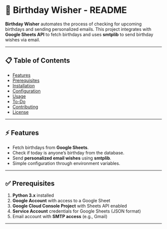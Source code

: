 # 🎉 Birthday Wisher - README

**Birthday Wisher** automates the process of checking for upcoming birthdays and sending personalized emails. This project integrates with **Google Sheets API** to fetch birthdays and uses **smtplib** to send birthday wishes via email.

---

## 📋 Table of Contents  
- [Features](#features)  
- [Prerequisites](#prerequisites)  
- [Installation](#installation)  
- [Configuration](#configuration)  
- [Usage](#usage)  
- [To-Do](#to-do)  
- [Contributing](#contributing)  
- [License](#license)

---

## ⚡ Features  
- Fetch birthdays from **Google Sheets**.  
- Check if today is anyone’s birthday from the database.  
- Send **personalized email wishes** using **smtplib**.  
- Simple configuration through environment variables.

---

## ✅ Prerequisites  

1. **Python 3.x** installed  
2. **Google Account** with access to a Google Sheet  
3. **Google Cloud Console Project** with Sheets API enabled  
4. **Service Account** credentials for Google Sheets (JSON format)  
5. Email account with **SMTP access** (e.g., Gmail)

---
